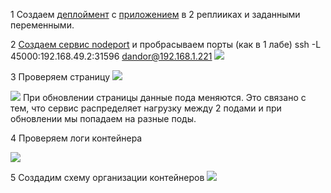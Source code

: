 1 Создаем [деплоймент](https://github.com/Dandor1304/k8s-labs/blob/develop/lab2/lab2/itdt-deployments.yaml) с [приложением](https://hub.docker.com/r/ifilyaninitmo/itdt-contained-frontend) в 2 реплииках и заданными переменными.

2 [Создаем сервис nodeport](https://github.com/Dandor1304/k8s-labs/blob/develop/lab2/lab2/itdt-nodeport.yaml) и пробрасываем порты (как в 1 лабе)
ssh -L 45000:192.168.49.2:31596 dandor@192.168.1.221
![](https://github.com/Dandor1304/k8s-labs/blob/develop/lab2/lab2/Pasted%20image%2020241111215301.png)

3 Проверяем страницу
![](https://github.com/Dandor1304/k8s-labs/blob/develop/lab2/lab2/Pasted%20image%2020241111215410.png)

![](https://github.com/Dandor1304/k8s-labs/blob/develop/lab2/lab2/Pasted%20image%2020241111215442.png)
При обновлении страницы данные пода меняются. Это связано с тем, что сервис распределяет нагрузку между 2 подами и при обновлении мы попадаем на разные поды.

4 Проверяем логи контейнера

![](https://github.com/Dandor1304/k8s-labs/blob/develop/lab2/lab2/Pasted%20image%2020241111215752.png)

5 Создадим схему организации контейнеров 
![](https://github.com/Dandor1304/k8s-labs/blob/develop/lab2/lab2/Диаграмма%20без%20названия.drawio%20(15).drawio.png)
